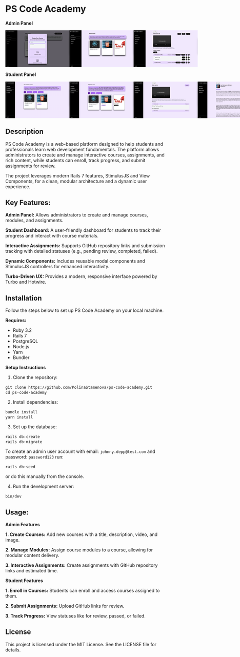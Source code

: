 # PS Code Academy

**Admin Panel**

<div style="display: flex; justify-content: space-between;">
  <img src="app/assets/images/project_img_1.png" alt="ProjectImage1" width="200">
  <img src="app/assets/images/project_img_2.png" alt="ProjectImage2" width="200">
  <img src="app/assets/images/project_img_3.png" alt="ProjectImage3" width="200">
</div>

**Student Panel**

<div style="display: flex; justify-content: space-between;">
  <img src="app/assets/images/project_img_4.png" alt="ProjectImage4" width="200">
  <img src="app/assets/images/project_img_5.png" alt="ProjectImage5" width="200">
  <img src="app/assets/images/project_img_6.png" alt="ProjectImage6" width="200">
  <img src="app/assets/images/project_img_7.png" alt="ProjectImage6" width="200">
</div>

## Description
PS Code Academy is a web-based platform designed to help students and professionals learn web development fundamentals. The platform allows administrators to create and manage interactive courses, assignments, and rich content, while students can enroll, track progress, and submit assignments for review.

The project leverages modern Rails 7 features, StimulusJS and View Components, for a clean, modular architecture and a dynamic user experience.

## Key Features:

**Admin Panel:** Allows administrators to create and manage courses, modules, and assignments.

**Student Dashboard:** A user-friendly dashboard for students to track their progress and interact with course materials.

**Interactive Assignments:** Supports GitHub repository links and submission tracking with detailed statuses (e.g., pending review, completed, failed).

**Dynamic Components:** Includes reusable modal components and StimulusJS controllers for enhanced interactivity.

**Turbo-Driven UX:** Provides a modern, responsive interface powered by Turbo and Hotwire.

## Installation
Follow the steps below to set up PS Code Academy on your local machine.

**Requires:**
- Ruby 3.2
- Rails 7
- PostgreSQL
- Node.js
- Yarn
- Bundler

**Setup Instructions**

1. Clone the repository:

```
git clone https://github.com/PolinaStamenova/ps-code-academy.git
cd ps-code-academy
```

2. Install dependencies:

```
bundle install
yarn install
```

3. Set up the database:
```
rails db:create
rails db:migrate
```

To create an admin user account with email: `johnny.depp@test.com` and password: `password123` run:

```
rails db:seed
```
or do this manually from the console.

4. Run the development server:
```
bin/dev
```


## Usage:

**Admin Features**

**1. Create Courses:** Add new courses with a title, description, video, and image.

**2. Manage Modules:** Assign course modules to a course, allowing for modular content delivery.

**3. Interactive Assignments:** Create assignments with GitHub repository links and estimated time.

**Student Features**

**1. Enroll in Courses:** Students can enroll and access courses assigned to them.

**2. Submit Assignments:** Upload GitHub links for review.

**3. Track Progress:** View statuses like for review, passed, or failed.

## License

This project is licensed under the MIT License. See the LICENSE file for details.


